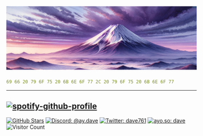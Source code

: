 ![David's Banner](/img/banner.png)
--- 
```yaml
69 66 20 79 6F 75 20 6B 6E 6F 77 2C 20 79 6F 75 20 6B 6E 6F 77
```
---
[![spotify-github-profile](https://spotify-github-profile.vercel.app/api/view?uid=david.raul.suter&cover_image=true&theme=natemoo-re&show_offline=false&background_color=ebc3c8&interchange=true&bar_color=ebc3c8&bar_color_cover=false)](https://spotify-github-profile.vercel.app/api/view?uid=david.raul.suter&redirect=true)
---
[![GitHub Stars](https://img.shields.io/github/stars/d-suter?color=ebc3c8)](https://github.com/d-suter)
[![Discord: @ay.dave](https://img.shields.io/badge/discord-%40ay.dave-ebc3c8)](https://discord.com/users/828936480952942593)
[![Twitter: dave761](https://img.shields.io/badge/twitter-%40dave761-ebc3c8)](https://twitter.com/dave761)
[![ayo.so: dave](https://img.shields.io/badge/ayo.so-%40dave-ebc3c8)](https://ayo.so/dave)
![Visitor Count](https://visitor-badge.laobi.icu/badge?page_id=d-suter.d-suter&left_color=%23444444&right_color=%23ebc3c8)

<picture>
  <source media="(prefers-color-scheme: dark)" srcset="dist/github-snake-dark.svg" />
  <source media="(prefers-color-scheme: light)" srcset="dist/github-snake-light.svg" />
</picture>
